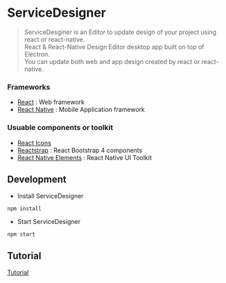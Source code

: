 # ServiceDesigner
> ServiceDesginer is an Editor to update design of your project using react or react-native.  
> React & React-Native Design Editor desktop app built on top of Electron.  
> You can update both web and app design created by react or react-native.  


<!-- 들어가야 할 내용
서비스 소개
Web / App 모두 사용 가능
Web : react / App: react-native -->

### Frameworks
> 
- [React](https://reactjs.org/) : Web framework
- [React Native](https://facebook.github.io/react-native/) : Mobile Application framework

### Usuable components or toolkit
> 
- [React Icons](http://react-icons.github.io/react-icons/)
- [Reactstrap](https://reactstrap.github.io/) : React Bootstrap 4 components
- [React Native Elements](https://react-native-training.github.io/react-native-elements/) : React Native UI Toolkit

## Development
- Install ServiceDesigner
```
npm install
```
- Start ServiceDesigner
```
npm start 
```

<!-- ## build
```
npm run dist
``` -->

<!-- Tutorial에 들어갈 내용 -->
<!-- ## how to use
- File : Open saved 'design.save.json' file to update your project at ServiceDesigner.
- State : The scheme is json.
- Style : The Style supports following special shceme.

  Color.XXX : Support Color variables. The variables should be defined color tab.
  Asset.XXX : Support Asset variables. The variables should be defined asset tab.
  ex ) { "backgroundColor": "Color.red" }

- Property : the property supports following special shceme.

  First checkbox is if the attribute is active.
  Second checkbox is if the attribute is binded with state variable.
  Asset.XXX : Asset tab scheme. -->

## Tutorial
[Tutorial](https://github.com/hyun12345/ServiceDesigner/blob/tutorial/TUTORIAL.md)
<!-- 1. test 1
1. test 2
1. test 3
1. test 4
1. test 5 -->